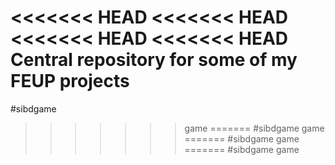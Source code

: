 <<<<<<< HEAD
<<<<<<< HEAD
<<<<<<< HEAD
<<<<<<< HEAD
Central repository for some of my FEUP projects
=======
#sibdgame
>>>>>>> game
=======
#sibdgame
>>>>>>> game
=======
#sibdgame
>>>>>>> game
=======
#sibdgame
>>>>>>> game
